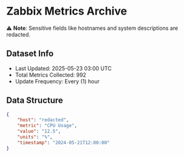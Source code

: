 # Zabbix Metrics Archive

⚠️ **Note**: Sensitive fields like hostnames and system descriptions are redacted.

## Dataset Info
- Last Updated: 2025-05-23 03:00 UTC
- Total Metrics Collected: 992
- Update Frequency: Every (1) hour

## Data Structure
```json
{
    "host": "redacted",
    "metric": "CPU Usage",
    "value": "12.5",
    "units": "%",
    "timestamp": "2024-05-21T12:00:00"
}
```
